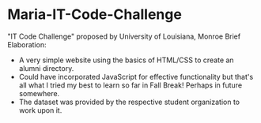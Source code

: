 # Maria-IT-Code-Challenge
"IT Code Challenge" proposed by University of Louisiana, Monroe
Brief Elaboration:
* A very simple website using the basics of HTML/CSS to create an alumni directory.
* Could have incorporated JavaScript for effective functionality but that's all what I tried my best to learn so far in Fall Break! Perhaps in future somewhere.
* The dataset was provided by the respective student organization to work upon it.
